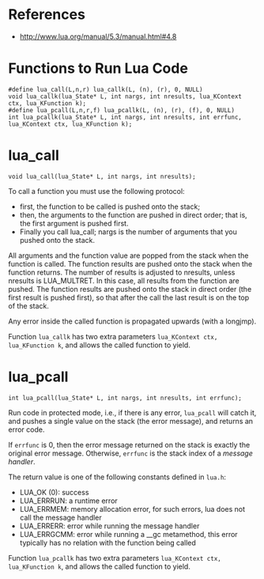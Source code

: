
# References
- http://www.lua.org/manual/5.3/manual.html#4.8

# Functions to Run Lua Code
```
#define lua_call(L,n,r) lua_callk(L, (n), (r), 0, NULL)
void lua_callk(lua_State* L, int nargs, int nresults, lua_KContext ctx, lua_KFunction k);
#define lua_pcall(L,n,r,f) lua_pcallk(L, (n), (r), (f), 0, NULL)
int lua_pcallk(lua_State* L, int nargs, int nresults, int errfunc, lua_KContext ctx, lua_KFunction k);
```

# lua_call
```
void lua_call(lua_State* L, int nargs, int nresults);
```
To call a function you must use the following protocol: 
- first, the function to be called is pushed onto the stack; 
- then, the arguments to the function are pushed in direct order; that is, the first argument is pushed first. 
- Finally you call lua_call; nargs is the number of arguments that you pushed onto the stack. 

All arguments and the function value are popped from the stack when the function is called. 
The function results are pushed onto the stack when the function returns. 
The number of results is adjusted to nresults, unless nresults is LUA_MULTRET. 
In this case, all results from the function are pushed.
The function results are pushed onto the stack in direct order (the first result is pushed first), 
so that after the call the last result is on the top of the stack.

Any error inside the called function is propagated upwards (with a longjmp).

Function `lua_callk` has two extra parameters `lua_KContext ctx, lua_KFunction k`, 
and allows the called function to yield.

# lua_pcall

```
int lua_pcall(lua_State* L, int nargs, int nresults, int errfunc);
```
Run code in protected mode, i.e., if there is any error, `lua_pcall` will catch it,
and pushes a single value on the stack (the error message), and returns an error code.

If `errfunc` is 0, then the error message returned on the stack is exactly the original error message.
Otherwise, `errfunc` is the stack index of a *message handler*.

The return value is one of the following constants defined in `lua.h`:
- LUA_OK (0): success
- LUA_ERRRUN: a runtime error
- LUA_ERRMEM: memory allocation error, for such errors, lua does not call the message handler
- LUA_ERRERR: error while running the message handler
- LUA_ERRGCMM: error while running a __gc metamethod, this error typically has no relation with the function being called

Function `lua_pcallk` has two extra parameters `lua_KContext ctx, lua_KFunction k`, 
and allows the called function to yield.
